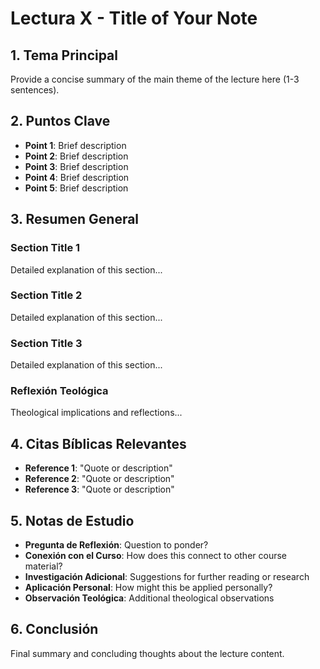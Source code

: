 # Lectura X - Title of Your Note

## 1. Tema Principal
Provide a concise summary of the main theme of the lecture here (1-3 sentences).

## 2. Puntos Clave
- **Point 1**: Brief description
- **Point 2**: Brief description
- **Point 3**: Brief description
- **Point 4**: Brief description
- **Point 5**: Brief description

## 3. Resumen General

### Section Title 1
Detailed explanation of this section...

### Section Title 2
Detailed explanation of this section...

### Section Title 3
Detailed explanation of this section...

### Reflexión Teológica
Theological implications and reflections...

## 4. Citas Bíblicas Relevantes
- **Reference 1**: "Quote or description"
- **Reference 2**: "Quote or description"
- **Reference 3**: "Quote or description"

## 5. Notas de Estudio
- **Pregunta de Reflexión**: Question to ponder?
- **Conexión con el Curso**: How does this connect to other course material?
- **Investigación Adicional**: Suggestions for further reading or research
- **Aplicación Personal**: How might this be applied personally?
- **Observación Teológica**: Additional theological observations

## 6. Conclusión
Final summary and concluding thoughts about the lecture content.